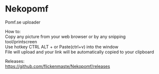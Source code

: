 # Nekopomf
Pomf.se uploader  

How to:  
Copy any picture from your web browser or by any snipping tool/printscreen  
Use hotkey CTRL ALT + or Paste(ctrl+v) into the window  
File will upload and your link will be automatically copied to your clipboard  

Releases:  
https://github.com/flickenmaste/Nekopomf/releases

